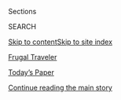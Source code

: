 <div id="app">

<div>

<div class="NYTAppHideMasthead css-zz1s19 e1suatyy0">

<div class="section css-ui9rw0 e1suatyy2">

<div class="css-11hrj97 er09x8g0">

<div class="css-6n7j50">

</div>

<span class="css-1dv1kvn">Sections</span>

<div class="css-10488qs">

<span class="css-1dv1kvn">SEARCH</span>

</div>

[Skip to content](#site-content)[Skip to site index](#site-index)

</div>

<div id="masthead-section-label" class="css-1fnb9ct eaxe0e00">

[Frugal
Traveler](https://www.nytimes.com/column/frugal-traveler)

</div>

<div class="css-10698na e1huz5gh0">

</div>

</div>

<div id="masthead-bar-one" class="section hasLinks css-15hmgas e1csuq9d3">

<div class="css-uqyvli e1csuq9d0">

</div>

<div class="css-1uqjmks e1csuq9d1">

</div>

<div class="css-9e9ivx">

[](https://myaccount.nytimes.com/auth/login?response_type=cookie&client_id=vi)

</div>

<div class="css-1bvtpon e1csuq9d2">

[Today’s Paper](https://www.nytimes.com/section/todayspaper)

</div>

</div>

</div>

</div>

<div data-aria-hidden="false">

<div id="site-content" data-role="main">

<div id="top-wrapper" class="css-15p45cc eaca97t0" type="top">

<div id="top-slug" class="css-19x0jxb eaca97t1" hidden="">

Advertisement

</div>

[Continue reading the main
story](#after-top)

<div class="ad top-wrapper" style="text-align:center;height:100%;display:block;min-height:90px">

<div id="top" class="place-ad" data-position="top" data-size-key="top">

</div>

</div>

<div id="after-top">

</div>

</div>

<div id="collection-frugal-traveler" class="section css-15h4p1b e9abtgs0">

<div class="css-1j21atc e1svk9qx1">

<div class="css-fmiefx e1svk9qx2">

<div class="css-1hk7r2m eu54l5x0">

<div id="sponsor-wrapper" class="css-7a1pgi eaca97t0" type="sponsor" hidden="">

<div id="sponsor-slug" class="css-1l4mleb eaca97t1" hidden="">

Supported by

</div>

[Continue reading the main
story](#after-sponsor)

<div id="sponsor" class="ad sponsor-wrapper" style="text-align:left;height:100%;display:block">

</div>

<div id="after-sponsor">

</div>

</div>

</div>

### <span class="css-hue6tr ezz4tcd1">[Travel](/section/travel)</span>

</div>

<div class="css-nfcc9b e1svk9qx3">

<div class="css-vl9dhg e1svk9qx5">

<div class="css-1nrhkj6 e1svk9qx6">

# Frugal Traveler

<div class="follow-button-placeholder" data-collection-id="">

</div>

</div>

## <span>Tips for how to navigate the world on a tight budget.</span>

</div>

</div>

## <span>Tips for how to navigate the world on a tight budget.</span>

</div>

<div class="css-1rclpnj ekkqrpp0">

</div>

<div class="css-185go5a e1o5byef0">

<div class="css-15cbhtu">

  - [Latest](#stream-panel)
  - <span class="css-6n7j50">Search</span>
    <div class="control">
    <div class="label-container css-1dv1kvn">
    Search
    </div>
    <div class="css-wm4t3d">
    **<span id="clear-search-input" class="css-1dv1kvn">Clear this text
    input</span>
    </div>
    </div>
    <span class="css-1iovbfw"></span>

<div id="stream-panel" class="section css-8msx5b e1jz0cab1">

<div class="css-13mho3u">

1.  
    
    <div class="css-1cp3ece">
    
    <div class="css-1l4spti">
    
    [](/2020/03/21/travel/budget-travel-coronavirus.html)
    
    <div class="css-79elbk">
    
    ![](https://static01.nyt.com/images/2020/03/29/travel/19-frugal-virus-essay/oakImage-1584458641858-thumbWide.jpg?quality=75&auto=webp&disable=upscale)
    
    </div>
    
    ## The Deal Not Taken
    
    During one frantic week, incredible travel offers emerged, only to
    evaporate as soon as the reality of taking advantage of them during
    a pandemic was weighed.
    
    <div class="css-1nqbnmb ea5icrr0">
    
    By <span class="css-1n7hynb">Elaine
    Glusac</span>
    
    </div>
    
    </div>
    
    <div class="css-1lc2l26 e1xfvim33">
    
    </div>
    
    </div>

2.  
    
    <div class="css-1cp3ece">
    
    <div class="css-1l4spti">
    
    [](/2020/02/29/travel/membership-clubs-budget-travel.html)
    
    <div class="css-79elbk">
    
    ![](https://static01.nyt.com/images/2020/03/01/travel/28Frugal-Membership-Clubs/28Frugal-Membership-Clubs-thumbWide.jpg?quality=75&auto=webp&disable=upscale)
    
    </div>
    
    ## Join the Club, Save Some Money
    
    Safari deals at Costco; discount lift tickets at Sam’s Club. Add
    AARP and AAA into the mix of memberships that offer savings on
    travel.
    
    <div class="css-1nqbnmb ea5icrr0">
    
    By <span class="css-1n7hynb">Elaine
    Glusac</span>
    
    </div>
    
    </div>
    
    <div class="css-1lc2l26 e1xfvim33">
    
    </div>
    
    </div>

3.  
    
    <div class="css-1cp3ece">
    
    <div class="css-1l4spti">
    
    [](/2020/02/10/travel/Caribbean-British-Virgin-Islands-Ferry.html)
    
    <div class="css-79elbk">
    
    ![](https://static01.nyt.com/images/2020/02/16/travel/03Caribbean-ferry7/03Caribbean-ferry7-thumbWide.jpg?quality=75&auto=webp&disable=upscale)
    
    </div>
    
    ## Who Needs a Caribbean Yacht When You Can Take the Ferry?
    
    In the British Virgin Islands, get cheap maritime thrills and rub
    shoulders with locals on one of the region’s most convenient ferry
    systems.
    
    <div class="css-1nqbnmb ea5icrr0">
    
    By <span class="css-1n7hynb">Elaine
    Glusac</span>
    
    </div>
    
    </div>
    
    <div class="css-1lc2l26 e1xfvim33">
    
    </div>
    
    </div>

4.  
    
    <div class="css-1cp3ece">
    
    <div class="css-1l4spti">
    
    [](/2020/02/07/travel/budget-travel-caribbean-credit-card-points.html)
    
    <div class="css-79elbk">
    
    ![](https://static01.nyt.com/images/2020/02/09/travel/07Frugal-Points/07Frugal-Points-thumbWide-v3.jpg?quality=75&auto=webp&disable=upscale)
    
    </div>
    
    ## Your Next Vacation, Paid For With Points
    
    All those points you’ve been saving have a purpose: a stay at a
    fabulous resort in the Caribbean or another warm-weather
    destination.
    
    <div class="css-1nqbnmb ea5icrr0">
    
    By <span class="css-1n7hynb">Sarah
    Firshein</span>
    
    </div>
    
    </div>
    
    <div class="css-1lc2l26 e1xfvim33">
    
    </div>
    
    </div>

5.  
    
    <div class="css-1cp3ece">
    
    <div class="css-1l4spti">
    
    [](/2020/01/31/travel/Las-vegas-budget-travel.html)
    
    <div class="css-79elbk">
    
    ![](https://static01.nyt.com/images/2020/01/31/travel/31Frugal-Las-Vegas/merlin_104381428_d922195c-260a-4da7-b819-8d0ca861100b-thumbWide.jpg?quality=75&auto=webp&disable=upscale)
    
    </div>
    
    ## A Traveler’s Guide to the Best Bets in Las Vegas
    
    Take the bus, look for daytime performances, eat tacos and splurge
    on museums that immerse you in Vegas lore.
    
    <div class="css-1nqbnmb ea5icrr0">
    
    By <span class="css-1n7hynb">Elaine
    Glusac</span>
    
    </div>
    
    </div>
    
    <div class="css-1lc2l26 e1xfvim33">
    
    </div>
    
    </div>

6.  
    
    <div class="css-1cp3ece">
    
    <div class="css-1l4spti">
    
    [](/2020/01/10/travel/cruises-budget-travel.html)
    
    <div class="css-79elbk">
    
    ![](https://static01.nyt.com/images/2020/01/19/travel/10Frugal-Wave-Season-1/10Frugal-Wave-Season-1-thumbWide.jpg?quality=75&auto=webp&disable=upscale)
    
    </div>
    
    ## In the Cruise World, This Isn’t Winter. It’s Wave Season.
    
    During the annual deal-making ritual, cruise-goers can snap up
    savings that generally aren’t available the rest of the year.
    
    <div class="css-1nqbnmb ea5icrr0">
    
    By <span class="css-1n7hynb">Elaine
    Glusac</span>
    
    </div>
    
    </div>
    
    <div class="css-1lc2l26 e1xfvim33">
    
    </div>
    
    </div>

7.  
    
    <div class="css-1cp3ece">
    
    <div class="css-1l4spti">
    
    [](/2019/12/20/travel/budget-travel-christmas-january.html)
    
    <div class="css-79elbk">
    
    ![](https://static01.nyt.com/images/2019/12/22/travel/20frugal-xmas-in-january-5/oakImage-1576008885966-thumbWide.jpg?quality=75&auto=webp&disable=upscale)
    
    </div>
    
    ## Christmas (on the Cheap) in January
    
    Looking for seasonal cheer without inflated prices? Then take your
    holiday spirit on the road — after Christmas.
    
    <div class="css-1nqbnmb ea5icrr0">
    
    By <span class="css-1n7hynb">Elaine
    Glusac</span>
    
    </div>
    
    </div>
    
    <div class="css-1lc2l26 e1xfvim33">
    
    </div>
    
    </div>

8.  
    
    <div class="css-1cp3ece">
    
    <div class="css-1l4spti">
    
    [](/2019/11/29/travel/budget-skiing.html)
    
    <div class="css-79elbk">
    
    ![](https://static01.nyt.com/images/2019/12/01/travel/01FRUGAL-SKIMMING/01FRUGAL-SKIMMING-thumbWide.jpg?quality=75&auto=webp&disable=upscale)
    
    </div>
    
    ## Money-Saving Secrets From Ski Bums
    
    To get nitty-gritty, budget-saving tips, we turned to ski-town
    locals and winter fanatics for advice.
    
    <div class="css-1nqbnmb ea5icrr0">
    
    By <span class="css-1n7hynb">Elaine
    Glusac</span>
    
    </div>
    
    </div>
    
    <div class="css-1lc2l26 e1xfvim33">
    
    </div>
    
    </div>

9.  
    
    <div class="css-1cp3ece">
    
    <div class="css-1l4spti">
    
    [](/2019/11/08/travel/Black-Friday-Travel-Deals.html)
    
    <div class="css-79elbk">
    
    ![](https://static01.nyt.com/images/2019/11/10/travel/08Frugal-Black-Friday-1/08Frugal-Black-Friday-1-thumbWide.jpg?quality=75&auto=webp&disable=upscale)
    
    </div>
    
    ## For the Best Travel Deals, Get Into the Black Friday Spirit\!
    
    The post-Thanksgiving sales frenzy isn’t just for gift-shopping.
    Travelers can find significant discounts on hotel stays, tours and
    even cruises.
    
    <div class="css-1nqbnmb ea5icrr0">
    
    By <span class="css-1n7hynb">Elaine
    Glusac</span>
    
    </div>
    
    </div>
    
    <div class="css-1lc2l26 e1xfvim33">
    
    </div>
    
    </div>

10. 
    
    <div class="css-1cp3ece">
    
    <div class="css-1l4spti">
    
    [](/2019/11/01/travel/weekend-trips.html)
    
    <div class="css-79elbk">
    
    ![](https://static01.nyt.com/images/2019/11/03/travel/03-Frugal-long-weekend/03-Frugal-long-weekend-thumbWide.jpg?quality=75&auto=webp&disable=upscale)
    
    </div>
    
    ## The New Long Weekend
    
    Does a Saturday-to-Monday weekend mean savings and fewer crowds? We
    tested the model in four cities.
    
    <div class="css-1nqbnmb ea5icrr0">
    
    By <span class="css-1n7hynb">Elaine Glusac</span>
    
    </div>
    
    </div>
    
    <div class="css-1lc2l26 e1xfvim33">
    
    </div>
    
    </div>

<div class="css-13mho3u">

<div class="css-1t62hi8">

<div class="css-1stvaey">

Show
More

<div>

<div style="border:0;clip:rect(0 0 0 0);height:1px;margin:-1px;overflow:hidden;white-space:nowrap;padding:0;width:1px;position:absolute" data-role="log" data-aria-live="assertive">

</div>

<div style="border:0;clip:rect(0 0 0 0);height:1px;margin:-1px;overflow:hidden;white-space:nowrap;padding:0;width:1px;position:absolute" data-role="log" data-aria-live="assertive">

</div>

<div style="border:0;clip:rect(0 0 0 0);height:1px;margin:-1px;overflow:hidden;white-space:nowrap;padding:0;width:1px;position:absolute" data-role="log" data-aria-live="polite">

</div>

<div style="border:0;clip:rect(0 0 0 0);height:1px;margin:-1px;overflow:hidden;white-space:nowrap;padding:0;width:1px;position:absolute" data-role="log" data-aria-live="polite">

</div>

</div>

</div>

</div>

</div>

</div>

<div class="css-g6hk37 supplemental">

<div id="mid1-wrapper" class="css-10wkyv7 eaca97t0" type="lede">

<div id="mid1-slug" class="css-1tag3rd eaca97t1">

Advertisement

</div>

[Continue reading the main
story](#after-mid1)

<div id="mid1" class="ad mid1-wrapper" style="text-align:center;height:100%;display:block;min-height:250px">

</div>

<div id="after-mid1">

</div>

</div>

<div id="mktg-wrapper" class="css-oxle51 eaca97t0" type="mktg">

<div id="mktg-slug" class="css-1tag3rd eaca97t1">

Advertisement

</div>

[Continue reading the main
story](#after-mktg)

<div id="mktg" class="ad mktg-wrapper" style="text-align:center;height:100%;display:block">

</div>

<div id="after-mktg">

</div>

</div>

</div>

</div>

</div>

</div>

</div>

</div>

## Site Index

<div>

</div>

## Site Information Navigation

  - [© <span>2020</span> <span>The New York Times
    Company</span>](https://help.nytimes.com/hc/en-us/articles/115014792127-Copyright-notice)

<!-- end list -->

  - [NYTCo](https://www.nytco.com/)
  - [Contact
    Us](https://help.nytimes.com/hc/en-us/articles/115015385887-Contact-Us)
  - [Work with us](https://www.nytco.com/careers/)
  - [Advertise](https://nytmediakit.com/)
  - [T Brand Studio](http://www.tbrandstudio.com/)
  - [Your Ad
    Choices](https://www.nytimes.com/privacy/cookie-policy#how-do-i-manage-trackers)
  - [Privacy](https://www.nytimes.com/privacy)
  - [Terms of
    Service](https://help.nytimes.com/hc/en-us/articles/115014893428-Terms-of-service)
  - [Terms of
    Sale](https://help.nytimes.com/hc/en-us/articles/115014893968-Terms-of-sale)
  - [Site
    Map](https://spiderbites.nytimes.com)
  - [Help](https://help.nytimes.com/hc/en-us)
  - [Subscriptions](https://www.nytimes.com/subscription?campaignId=37WXW)

</div>

</div>
